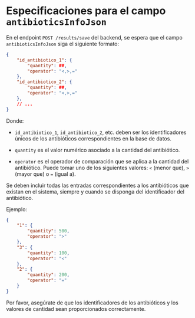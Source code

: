 # Especificaciones para el campo `antibioticsInfoJson`

En el endpoint `POST /results/save` del backend, se espera que el campo `antibioticsInfoJson` siga el siguiente formato:

```json
{
	"id_antibiotico_1": {
		"quantity": ##,
		"operator": "<,>,="
	},
	"id_antibiotico_2": {
		"quantity": ##,
		"operator": "<,>,="
	},
	// ...
}
```

Donde:

- `id_antibiotico_1`, `id_antibiotico_2`, etc. deben ser los identificadores únicos de los antibióticos correspondientes en la base de datos.

- `quantity` es el valor numérico asociado a la cantidad del antibiótico.

- `operator` es el operador de comparación que se aplica a la cantidad del antibiótico. Puede tomar uno de los siguientes valores: `<` (menor que), `>` (mayor que) o `=` (igual a).

Se deben incluir todas las entradas correspondientes a los antibióticos que existan en el sistema, siempre y cuando se disponga del identificador del antibiótico.

Ejemplo:

```json
{
	"1": {
		"quantity": 500,
		"operator": ">"
	},
	"3": {
		"quantity": 100,
		"operator": "<"
	},
	"2": {
		"quantity": 200,
		"operator": "="
	}
}
```

Por favor, asegúrate de que los identificadores de los antibióticos y los valores de cantidad sean proporcionados correctamente.
